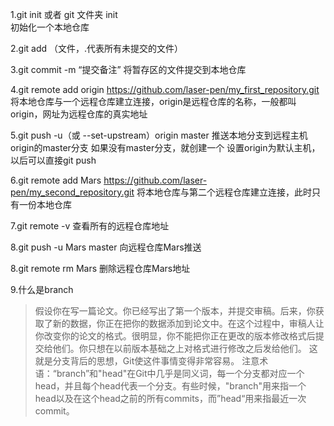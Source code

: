 1.git init   或者  git 文件夹 init  
初始化一个本地仓库

2.git add （文件，.代表所有未提交的文件）

3.git commit -m “提交备注”
将暂存区的文件提交到本地仓库

4.git remote add origin https://github.com/laser-pen/my_first_repository.git
将本地仓库与一个远程仓库建立连接，origin是远程仓库的名称，一般都叫origin，网址为远程仓库的真实地址

5.git push -u（或 --set-upstream）origin master
推送本地分支到远程主机origin的master分支
如果没有master分支，就创建一个
设置origin为默认主机，以后可以直接git push

6.git remote add Mars https://github.com/laser-pen/my_second_repository.git
将本地仓库与第二个远程仓库建立连接，此时只有一份本地仓库

7.git remote  -v
查看所有的远程仓库地址

8.git push -u Mars master
向远程仓库Mars推送

8.git remote rm Mars
删除远程仓库Mars地址

9.什么是branch
>假设你在写一篇论文。你已经写出了第一个版本，并提交审稿。后来，你获取了新的数据，你正在把你的数据添加到论文中。在这个过程中，审稿人让你改变你的论文的格式。很明显，你不能把你正在更改的版本修改格式后提交给他们。你只想在以前版本基础之上对格式进行修改之后发给他们。
这就是分支背后的思想，Git使这件事情变得非常容易。
注意术语：“branch”和"head"在Git中几乎是同义词，每一个分支都对应一个head，并且每个head代表一个分支。有些时候，"branch"用来指一个head以及在这个head之前的所有commits，而”head“用来指最近一次commit。